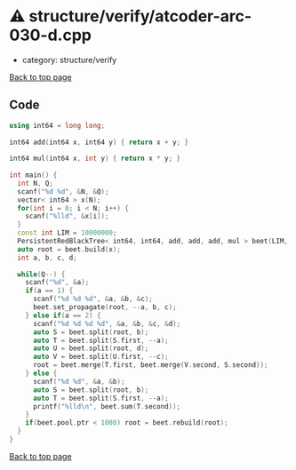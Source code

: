 <!-- mathjax config similar to math.stackexchange -->
<script type="text/javascript" async
  src="https://cdnjs.cloudflare.com/ajax/libs/mathjax/2.7.5/MathJax.js?config=TeX-MML-AM_CHTML">
</script>
<script type="text/x-mathjax-config">
  MathJax.Hub.Config({
    TeX: { equationNumbers: { autoNumber: "AMS" }},
    tex2jax: {
      inlineMath: [ ['$','$'] ],
      processEscapes: true
    },
    "HTML-CSS": { matchFontHeight: false },
    displayAlign: "left",
    displayIndent: "2em"
  });
</script>

<script type="text/javascript" src="https://cdnjs.cloudflare.com/ajax/libs/jquery/3.4.1/jquery.min.js"></script>
<script src="https://cdn.jsdelivr.net/npm/jquery-balloon-js@1.1.2/jquery.balloon.min.js" integrity="sha256-ZEYs9VrgAeNuPvs15E39OsyOJaIkXEEt10fzxJ20+2I=" crossorigin="anonymous"></script>
<script type="text/javascript" src="../../../assets/js/copy-button.js"></script>
<link rel="stylesheet" href="../../../assets/css/copy-button.css" />


# :warning: structure/verify/atcoder-arc-030-d.cpp
* category: structure/verify


[Back to top page](../../../index.html)



## Code
```cpp
using int64 = long long;
 
int64 add(int64 x, int64 y) { return x + y; }
 
int64 mul(int64 x, int y) { return x * y; }
 
int main() {
  int N, Q;
  scanf("%d %d", &N, &Q);
  vector< int64 > x(N);
  for(int i = 0; i < N; i++) {
    scanf("%lld", &x[i]);
  }
  const int LIM = 10000000;
  PersistentRedBlackTree< int64, int64, add, add, add, mul > beet(LIM, 0, 0);
  auto root = beet.build(x);
  int a, b, c, d;
 
  while(Q--) {
    scanf("%d", &a);
    if(a == 1) {
      scanf("%d %d %d", &a, &b, &c);
      beet.set_propagate(root, --a, b, c);
    } else if(a == 2) {
      scanf("%d %d %d %d", &a, &b, &c, &d);
      auto S = beet.split(root, b);
      auto T = beet.split(S.first, --a);
      auto U = beet.split(root, d);
      auto V = beet.split(U.first, --c);
      root = beet.merge(T.first, beet.merge(V.second, S.second));
    } else {
      scanf("%d %d", &a, &b);
      auto S = beet.split(root, b);
      auto T = beet.split(S.first, --a);
      printf("%lld\n", beet.sum(T.second));
    }
    if(beet.pool.ptr < 1000) root = beet.rebuild(root);
  }
}

```

[Back to top page](../../../index.html)

